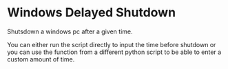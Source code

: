 # Windows Delayed Shutdown
Shutsdown a windows pc after a given time.

You can either run the script directly to input the time before shutdown or you can use the function from a different python script to be able to enter a custom amount of time.
